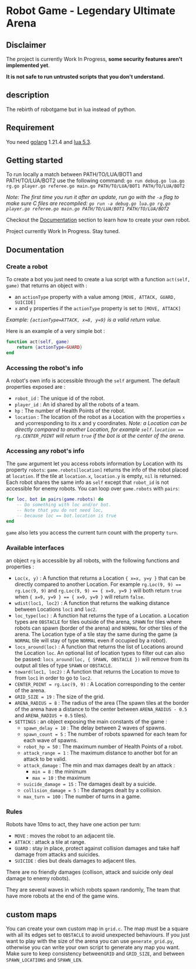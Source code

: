 # Robot Game - Legendary Ultimate Arena

## Disclaimer

The project is currently Work In Progress, **some security features aren't implemented yet**.

**It is not safe to run untrusted scripts that you don't understand.**

## description

The rebirth of robotgame but in lua instead of python.

## Requirement 

You need [golang](https://go.dev/) 1.21.4 and [lua 5.3](https://www.lua.org/versions.html#5.3).

## Getting started

To run locally a match between PATH/TO/LUA/BOT1 and PATH/TO/LUA/BOT2 use the following command: `go run debug.go lua.go rg.go player.go referee.go main.go PATH/TO/LUA/BOT1 PATH/TO/LUA/BOT2`

*Note: The first time you run it after an update, run go with the `-a` flag to make sure C files are recompiled: `go run -a debug.go lua.go rg.go player.go referee.go main.go PATH/TO/LUA/BOT1 PATH/TO/LUA/BOT2`*

Checkout the [Documentation](#documentation) section to learn how to create your own robot.

Project currently Work In Progress.
Stay tuned.

## Documentation

### Create a robot

To create a bot you just need to create a lua script with a function `act(self, game)` that returns an object with :
- an `actionType` property with a value among `[MOVE, ATTACK, GUARD, SUICIDE]`
- `x` and `y` properties if the `actionType` property is set to `[MOVE, ATTACK]`

*Example: `{actionType=ATTACK, x=8, y=9}` is a valid return value.*

Here is an example of a very simple bot :
```lua
function act(self, game)
    return {actionType=GUARD}
end
```

### Accessing the robot's info

A robot's own info is accessible through the `self` argument. The default properties exposed are :
- `robot_id` : The unique id of the robot.
- `player_id` : An id shared by all the robots of a team.
- `hp` : The number of Health Points of the robot.
- `location` : The location of the robot as a Location with the properties `x` and `y`corresponding to its x and y coordinates. *Note: a Location can be directly compared to another Location, for example `self.location == rg.CENTER_POINT` will return `true` if the bot is at the center of the arena.*

### Accessing any robot's info

The `game` argument let you access robots information by Location  with its property `robots`: `game.robots[location]` returns the info of the robot placed at `location`. If the tile at `location.x`, `location.y` is empty, `nil` is returned. Each robot shares the same info as `self` except that `robot_id` is not accessible for enemy robots. You can loop over `game.robots` with `pairs`:
```lua
for loc, bot in pairs(game.robots) do
    -- Do something with loc and/or bot.
    -- Note that you do not need loc,
    -- because loc == bot.location is true
end
```

`game` also lets you access the current turn count with the property `turn`.

### Available interfaces

an object `rg` is accessible by all robots, with the following functions and properties :
- `Loc(x, y)` : A function that returns a Location `{ x=x, y=y }` that can be directly compared to another Location. For example `rg.Loc(9, 9) == rg.Loc(9, 9)` and `rg.Loc(9, 9) == { x=9, y=9 }` will both return `true` when `{ x=9, y=9 } == { x=9, y=9 }` will return `false`.
- `wdist(loc1, loc2)` : A function that returns the walking distance between Locations `loc1`  and `loc2`.
- `loc_type(loc)` : A function hat returns the type of a Location. a Location types are `OBSTACLE` for tiles outside of the arena, `SPAWN` for tiles where robots can spawn (border of the arena) and `NORMAL` for other tiles of the arena. The Location type of a tile stay the same during the game (a `NORMAL` tile will stay of type `NORMAL` even if occupied by a robot).
- `locs_around(loc)` : A function that returns the list of Locations around the Location `loc`. An optional list of location types to filter out can also be passed: `locs_around(loc, { SPAWN, OBSTACLE })` will remove from its output all tiles of type `SPAWN` or `OBSTACLE`.
- `toward(loc1, loc2)` : A function that returns the Location to move to from `loc1` in order to go to `loc2`.
- `CENTER_POINT = rg.Loc(9, 9)` : A Location corresponding to the center of the arena.
- `GRID_SIZE = 19` : The size of the grid.
- `ARENA_RADIUS = 8` : The radius of the area (The spawn tiles at the border of the arena have a distance to the center between `ARENA_RADIUS - 0.5` and `ARENA_RADIUS + 0.5` tiles).
- `SETTINGS` : an object exposing the main constants of the game :
    - `spawn_delay = 10` : The delay between 2 waves of spawns.
    - `spawn_count = 5` : The number of robots spawned for each team for each wave of spawns.
	- `robot_hp = 50` : The maximum number of Health Points of a robot.
	- `attack_range = 1` : The maximum distance to another bot for an attack to be valid.
	- `attack_damage` : The min and max damages dealt by an attack :
        - `min = 8` : the minimum
        - `max = 10` : the maximum
	- `suicide_damage = 15` : The damages dealt by a suicide.
	- `collision_damage = 5` : The damages dealt by a collision.
    - `max_turn = 100` : The number of turns in a game.

### Rules

Robots have 10ms to act, they have one action per turn: 
- `MOVE` : moves the robot to an adjacent tile.
- `ATTACK` : attack a tile at range.
- `GUARD` : stay in place, protect against collision damages and take half damage from attacks and suicides.
- `SUICIDE` : dies but deals damages to adjacent tiles.

There are no friendly damages (collison, attack and suicide only deal damage to enemy robots).

They are several waves in which robots spawn randomly, The team that have more robots at the end of the game wins.

## custom maps

You can create your own custom map in `grid.c`. The map must be a square with all its edges set to `OBSTACLE` to avoid unexpected behaviours. If you just want to play with the size of the arena you can use `generate_grid.py`, otherwise you can write your own script to generate any map you want. Make sure to keep consistency between`GRID` and `GRID_SIZE`, and between `SPAWN_LOCATIONS` and `SPAWN_LEN`.